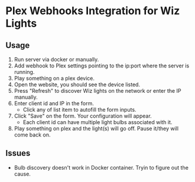 # Plex Webhooks Integration for Wiz Lights

## Usage

1. Run server via docker or manually.
2. Add webhook to Plex settings pointing to the ip:port where the server is running.
3. Play something on a plex device.
4. Open the website, you should see the device listed.
5. Press "Refresh" to discover Wiz lights on the network or enter the IP manually.
6. Enter client id and IP in the form.
   - Click any of list item to autofill the form inputs.
7. Click "Save" on the form. Your configuration will appear.
   - Each client id can have multiple light bulbs associated with it.
8. Play something on plex and the light(s) will go off. Pause it/they will come back on.

## Issues

- Bulb discovery doesn't work in Docker container. Tryin to figure out the cause.
